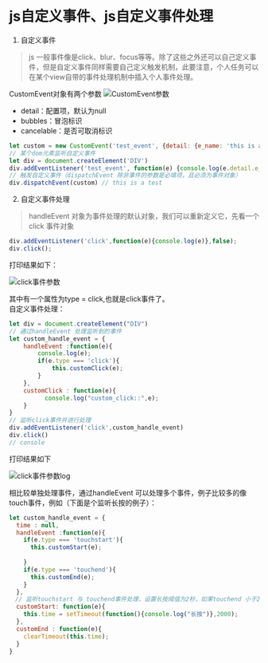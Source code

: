 # js自定义事件、js自定义事件处理
1. 自定义事件
> js 一般事件像是click、blur、focus等等。除了这些之外还可以自己定义事件，但是自定义事件同样需要自己定义触发机制，此要注意，个人任务可以在某个view自带的事件处理机制中插入个人事件处理。

CustomEvent对象有两个参数
  ![CustomEvent参数](@imgs/customEvent.png)
  * detail：配置项，默认为null
  * bubbles：冒泡标识
  * cancelable：是否可取消标识
``` js
let custom = new CustomEvent('test_event', {detail: {e_name: 'this is a test'}})
// 某个dom元素监听自定义事件
let div = document.createElement('DIV')
div.addEventListener('test_event', function(e) {console.log(e.detail.e_name)}, false)
// 触发自定义事件（dispatchEvent 除非事件的参数是必填项，且必须为事件对象）
div.dispatchEvent(custom) // this is a test
```
2. 自定义事件处理
> handleEvent 对象为事件处理的默认对象，我们可以重新定义它，先看一个click 事件对象
``` js
div.addEventListener('click',function(e){console.log(e)},false);
div.click();
```
打印结果如下：

![click事件参数](@imgs/clickEvent.png)

其中有一个属性为type = click,也就是click事件了。  
自定义事件处理：
``` js
let div = document.createElement("DIV")
// 通过handleEvent 处理监听到的事件
let custom_handle_event = { 
    handleEvent :function(e){
        console.log(e);
        if(e.type === 'click'){
            this.customClick(e);
        }
    },
    customClick : function(e){
          console.log("custom_click::",e);
    }
}
// 监听click事件并进行处理
div.addEventListener('click',custom_handle_event)
div.click()
// console 
```
打印结果如下

![click事件参数log](@imgs/clickEventPrint.png)

相比较单独处理事件，通过handleEvent 可以处理多个事件，例子比较多的像touch事件，例如（下面是个监听长按的例子）：
``` js
let custom_handle_event = { 
  time : null,
  handleEvent :function(e){
    if(e.type === 'touchstart'){
      this.customStart(e);
                
    }
    if(e.type === 'touchend'){
      this.customEnd(e);
    }
  },
　// 监听touchstart 与 touchend事件处理，设置长按阈值为2秒，如果touchend 小于2秒则清除time事件
  customStart: function(e){
    this.time = setTimeout(function(){console.log("长按")},2000);
  },
  customEnd : function(e){
    clearTimeout(this.time);
  }
}
```
